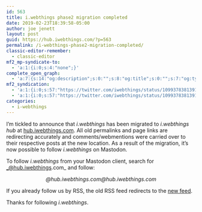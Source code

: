 ```yaml
---
id: 563
title: i.webthings phase2 migration completed
date: 2019-02-23T18:39:58-05:00
author: joe jenett
layout: post
guid: https://hub.iwebthings.com/?p=563
permalink: /i-webthings-phase2-migration-completed/
classic-editor-remember:
  - classic-editor
mf2_mp-syndicate-to:
  - 'a:1:{i:0;s:4:"none";}'
complete_open_graph:
  - 'a:7:{s:14:"og:description";s:0:"";s:8:"og:title";s:0:"";s:7:"og:type";s:0:"";s:12:"twitter:card";s:7:"summary";s:15:"twitter:creator";s:0:"";s:19:"twitter:description";s:0:"";s:8:"og:image";s:0:"";}'
mf2_syndication:
  - 'a:1:{i:0;s:57:"https://twitter.com/iwebthings/status/1099378381391622144";}'
  - 'a:1:{i:0;s:57:"https://twitter.com/iwebthings/status/1099378381391622144";}'
categories:
  - i-webthings
---
```

I&#8217;m tickled to announce that _i.webthings_ has been migrated to _i.webthings hub_ at [hub.iwebthings.com](https://hub.iwebthings.com/). All old permalinks and page links are redirecting accurately and comments/webmentions were carried over to their respective posts at the new location. As a result of the migration, it&#8217;s now possible to follow _i.webthings_ on Mastodon.

To follow _i.webthings_ from your Mastodon client, search for _@hub.iwebthings.com_ and follow:

<p style="text-align: center;font-style:italic;">
  @hub.iwebthings.com@hub.iwebthings.com
</p>

If you already follow us by RSS, the old RSS feed redirects to the [new feed](https://hub.iwebthings.com/feed).

Thanks for following _i.webthings_.